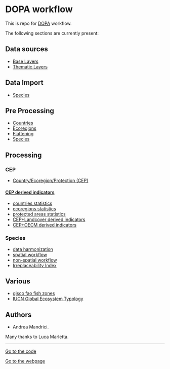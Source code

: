 # DOPA workflow

This is repo for [DOPA](https://dopa.jrc.ec.europa.eu/en) workflow.

The following sections are currently present:

## Data sources

+  [Base Layers](./sources/Base_Layers.md)
+  [Thematic Layers](./sources/Thematic_Layers.md)

## Data Import

+  [Species](./import/species/)   

## Pre Processing

+  [Countries](./preprocessing/#countries-v2019)
+  [Ecoregions](./preprocessing/#ecoregions-v2024)
+  [Flattening](./flattening/)
+  [Species](./preprocessing/species_2020/)

## Processing

### CEP

+  [Country/Ecoregion/Protection (CEP)](./processing/cep/)

#### [CEP derived indicators](./processing/cep/cep_derived_indicators/)

+  [countries statistics](./processing/cep/cep_derived_indicators/#countries-statistics)
+  [ecoregions statistics](./processing/cep/cep_derived_indicators/#ecoregions-statistics)
+  [protected areas statistics](./processing/cep/cep_derived_indicators/#protected-areas-statistics)
+  [CEP+Landcover derived indicators](./processing/cep/cep_derived_indicators/LC)
+  [CEP+OECM derived indicators](./processing/cep/cep_derived_indicators/OECM)

### Species

+  [data harmonization](./processing/species/#harmonization)
+  [spatial workflow](./processing/species/#spatial)
+  [non-spatial workflow](./processing/species/#non_spatial)
+  [Irreplaceability Index](./processing/species/irreplaceability/)

## Various
+  [gisco fao fish zones](./various/gisco/fao_fish_zones.md)
+  [IUCN Global Ecosystem Typology](./various/IUCN_GET/iucn_get.md)

## Authors

*  Andrea Mandrici.

Many thanks to Luca Marletta. 

____

[Go to the code](https://github.com/andreamandrici/dopa_workflow)

[Go to the webpage](https://andreamandrici.github.io/dopa_workflow/)

